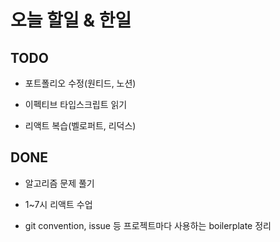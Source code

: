 # 오늘 할일 & 한일

## TODO

- 포트폴리오 수정(원티드, 노션)

- 이펙티브 타입스크립트 읽기

- 리액트 복습(벨로퍼트, 리덕스)

## DONE

- 알고리즘 문제 풀기

- 1~7시 리액트 수업

- git convention, issue 등 프로젝트마다 사용하는 boilerplate 정리
